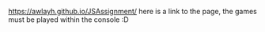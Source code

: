 https://awlayh.github.io/JSAssignment/ here is a link to the page, the games must be played within the console :D
